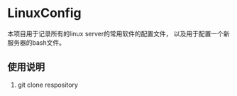 # LinuxConfig
本项目用于记录所有的linux server的常用软件的配置文件， 以及用于配置一个新服务器的bash文件。

## 使用说明
1. git clone respository 
